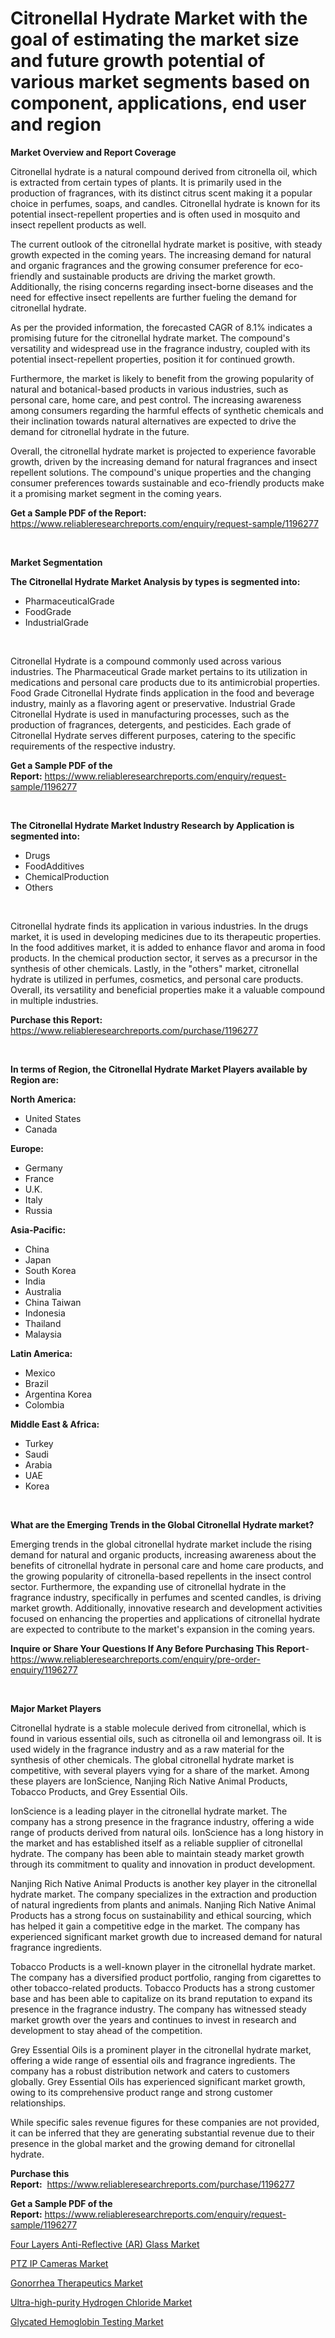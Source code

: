 <p><h1>Citronellal Hydrate Market with the goal of estimating the market size and future growth potential of various market segments based on component, applications, end user and region</h1></p><p><strong>Market Overview and Report Coverage</strong></p>
<p><p>Citronellal hydrate is a natural compound derived from citronella oil, which is extracted from certain types of plants. It is primarily used in the production of fragrances, with its distinct citrus scent making it a popular choice in perfumes, soaps, and candles. Citronellal hydrate is known for its potential insect-repellent properties and is often used in mosquito and insect repellent products as well.</p><p>The current outlook of the citronellal hydrate market is positive, with steady growth expected in the coming years. The increasing demand for natural and organic fragrances and the growing consumer preference for eco-friendly and sustainable products are driving the market growth. Additionally, the rising concerns regarding insect-borne diseases and the need for effective insect repellents are further fueling the demand for citronellal hydrate.</p><p>As per the provided information, the forecasted CAGR of 8.1% indicates a promising future for the citronellal hydrate market. The compound's versatility and widespread use in the fragrance industry, coupled with its potential insect-repellent properties, position it for continued growth.</p><p>Furthermore, the market is likely to benefit from the growing popularity of natural and botanical-based products in various industries, such as personal care, home care, and pest control. The increasing awareness among consumers regarding the harmful effects of synthetic chemicals and their inclination towards natural alternatives are expected to drive the demand for citronellal hydrate in the future.</p><p>Overall, the citronellal hydrate market is projected to experience favorable growth, driven by the increasing demand for natural fragrances and insect repellent solutions. The compound's unique properties and the changing consumer preferences towards sustainable and eco-friendly products make it a promising market segment in the coming years.</p></p>
<p><strong>Get a Sample PDF of the Report:</strong> <a href="https://www.reliableresearchreports.com/enquiry/request-sample/1196277">https://www.reliableresearchreports.com/enquiry/request-sample/1196277</a></p>
<p>&nbsp;</p>
<p><strong>Market Segmentation</strong></p>
<p><strong>The Citronellal Hydrate Market Analysis by types is segmented into:</strong></p>
<p><ul><li>PharmaceuticalGrade</li><li>FoodGrade</li><li>IndustrialGrade</li></ul></p>
<p>&nbsp;</p>
<p><p>Citronellal Hydrate is a compound commonly used across various industries. The Pharmaceutical Grade market pertains to its utilization in medications and personal care products due to its antimicrobial properties. Food Grade Citronellal Hydrate finds application in the food and beverage industry, mainly as a flavoring agent or preservative. Industrial Grade Citronellal Hydrate is used in manufacturing processes, such as the production of fragrances, detergents, and pesticides. Each grade of Citronellal Hydrate serves different purposes, catering to the specific requirements of the respective industry.</p></p>
<p><strong>Get a Sample PDF of the Report:</strong>&nbsp;<a href="https://www.reliableresearchreports.com/enquiry/request-sample/1196277">https://www.reliableresearchreports.com/enquiry/request-sample/1196277</a></p>
<p>&nbsp;</p>
<p><strong>The Citronellal Hydrate Market Industry Research by Application is segmented into:</strong></p>
<p><ul><li>Drugs</li><li>FoodAdditives</li><li>ChemicalProduction</li><li>Others</li></ul></p>
<p>&nbsp;</p>
<p><p>Citronellal hydrate finds its application in various industries. In the drugs market, it is used in developing medicines due to its therapeutic properties. In the food additives market, it is added to enhance flavor and aroma in food products. In the chemical production sector, it serves as a precursor in the synthesis of other chemicals. Lastly, in the "others" market, citronellal hydrate is utilized in perfumes, cosmetics, and personal care products. Overall, its versatility and beneficial properties make it a valuable compound in multiple industries.</p></p>
<p><strong>Purchase this Report:</strong>&nbsp; <a href="https://www.reliableresearchreports.com/purchase/1196277">https://www.reliableresearchreports.com/purchase/1196277</a></p>
<p>&nbsp;</p>
<p><strong>In terms of Region, the Citronellal Hydrate Market Players available by Region are:</strong></p>
<p>
    <p> <strong> North America: </strong>
        <ul>
            <li>United States</li>
            <li>Canada</li>
        </ul>
        </p> 
    <p> <strong> Europe: </strong>
        <ul>
            <li>Germany</li>
            <li>France</li>
            <li>U.K.</li>
            <li>Italy</li>
            <li>Russia</li>
        </ul>
        </p> 
    <p> <strong> Asia-Pacific: </strong>
        <ul>
            <li>China</li>
            <li>Japan</li>
            <li>South Korea</li>
            <li>India</li>
            <li>Australia</li>
            <li>China Taiwan</li>
            <li>Indonesia</li>
            <li>Thailand</li>
            <li>Malaysia</li>
        </ul>
        </p> 
    <p> <strong> Latin America: </strong>
        <ul>
            <li>Mexico</li>
            <li>Brazil</li>
            <li>Argentina Korea</li>
            <li>Colombia</li>
        </ul>
        </p> 
    <p> <strong> Middle East & Africa: </strong>
        <ul>
            <li>Turkey</li>
            <li>Saudi</li>
            <li>Arabia</li>
            <li>UAE</li>
            <li>Korea</li>
        </ul>
    </p>
    </p>
<p>&nbsp;</p>
<p><strong>What are the Emerging Trends in the Global Citronellal Hydrate market?</strong></p>
<p><p>Emerging trends in the global citronellal hydrate market include the rising demand for natural and organic products, increasing awareness about the benefits of citronellal hydrate in personal care and home care products, and the growing popularity of citronella-based repellents in the insect control sector. Furthermore, the expanding use of citronellal hydrate in the fragrance industry, specifically in perfumes and scented candles, is driving market growth. Additionally, innovative research and development activities focused on enhancing the properties and applications of citronellal hydrate are expected to contribute to the market's expansion in the coming years.</p></p>
<p><strong>Inquire or Share Your Questions If Any Before Purchasing This Report</strong>- <a href="https://www.reliableresearchreports.com/enquiry/pre-order-enquiry/1196277">https://www.reliableresearchreports.com/enquiry/pre-order-enquiry/1196277</a></p>
<p>&nbsp;</p>
<p><strong>Major Market Players</strong></p>
<p><p>Citronellal hydrate is a stable molecule derived from citronellal, which is found in various essential oils, such as citronella oil and lemongrass oil. It is used widely in the fragrance industry and as a raw material for the synthesis of other chemicals. The global citronellal hydrate market is competitive, with several players vying for a share of the market. Among these players are IonScience, Nanjing Rich Native Animal Products, Tobacco Products, and Grey Essential Oils.</p><p>IonScience is a leading player in the citronellal hydrate market. The company has a strong presence in the fragrance industry, offering a wide range of products derived from natural oils. IonScience has a long history in the market and has established itself as a reliable supplier of citronellal hydrate. The company has been able to maintain steady market growth through its commitment to quality and innovation in product development.</p><p>Nanjing Rich Native Animal Products is another key player in the citronellal hydrate market. The company specializes in the extraction and production of natural ingredients from plants and animals. Nanjing Rich Native Animal Products has a strong focus on sustainability and ethical sourcing, which has helped it gain a competitive edge in the market. The company has experienced significant market growth due to increased demand for natural fragrance ingredients.</p><p>Tobacco Products is a well-known player in the citronellal hydrate market. The company has a diversified product portfolio, ranging from cigarettes to other tobacco-related products. Tobacco Products has a strong customer base and has been able to capitalize on its brand reputation to expand its presence in the fragrance industry. The company has witnessed steady market growth over the years and continues to invest in research and development to stay ahead of the competition.</p><p>Grey Essential Oils is a prominent player in the citronellal hydrate market, offering a wide range of essential oils and fragrance ingredients. The company has a robust distribution network and caters to customers globally. Grey Essential Oils has experienced significant market growth, owing to its comprehensive product range and strong customer relationships.</p><p>While specific sales revenue figures for these companies are not provided, it can be inferred that they are generating substantial revenue due to their presence in the global market and the growing demand for citronellal hydrate.</p></p>
<p><strong>Purchase this Report:</strong>&nbsp;&nbsp;<a href="https://www.reliableresearchreports.com/purchase/1196277">https://www.reliableresearchreports.com/purchase/1196277</a></p>
<p></p>
<p><strong>Get a Sample PDF of the Report:</strong>&nbsp;<a href="https://www.reliableresearchreports.com/enquiry/request-sample/1196277">https://www.reliableresearchreports.com/enquiry/request-sample/1196277</a></p>
<p><p><a href="https://github.com/ashepherd82/Market-Research-Report-List-1/blob/main/four-layers-anti-reflective-ar-glass-market.md">Four Layers Anti-Reflective (AR) Glass Market</a></p><p><a href="https://www.linkedin.com/pulse/ptz-ip-cameras-market-share-amp-new-trends-analysis-report-dsx0e/">PTZ IP Cameras Market</a></p><p><a href="https://medium.com/@fire.honor.safe/gonorrhea-therapeutics-market-size-cagr-trends-2024-2030-8b5a09ec161b">Gonorrhea Therapeutics Market</a></p><p><a href="https://github.com/FassouRP/Market-Research-Report-List-1/blob/main/ultra-high-purity-hydrogen-chloride-market.md">Ultra-high-purity Hydrogen Chloride Market</a></p><p><a href="https://medium.com/@lap.snake.again/glycated-hemoglobin-testing-market-size-cagr-trends-2024-2030-8eef4ba981e8">Glycated Hemoglobin Testing Market</a></p></p>
